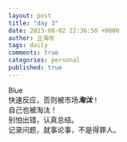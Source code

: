 ```yaml
---
layout: post
title: "day 3"
date: 2023-08-02 22:36:50 +0800
author: 丘海东 
tags: daily
comments: true
categories: personal
published: true
---
```

Blue  
快速反应，否则被市场***淘汰***！  
自己也被淘汰！  
别怕出错，认真总结。  
记录问题，就事论事，不是得罪人。
